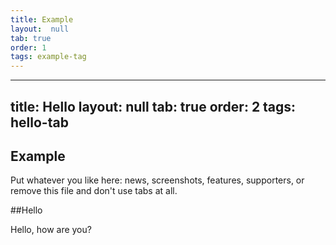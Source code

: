 ```yaml
---
title: Example
layout:  null
tab: true
order: 1
tags: example-tag
---
```


---
title: Hello
layout: null
tab: true
order: 2
tags: hello-tab
---
## Example

Put whatever you like here: news, screenshots, features, supporters, or remove this file and don't use tabs at all.

##Hello

Hello, how are you?

